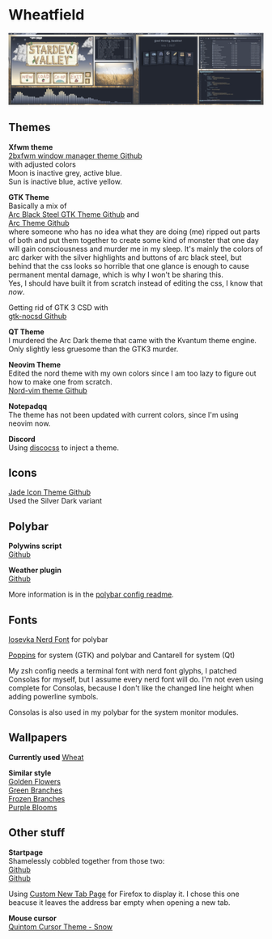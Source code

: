 Wheatfield 
======

![Desktop](ScreenshotMain.png)
  
Themes
------

**Xfwm theme**  
[2bxfwm window manager theme Github](https://github.com/addy-dclxvi/xfwm4-theme-collections)    
with adjusted colors   
Moon is inactive grey, active blue.    
Sun is inactive blue, active yellow.   

**GTK Theme**  
Basically a mix of   
[Arc Black Steel GTK Theme Github](https://github.com/rtlewis88/rtl88-Themes/tree/Arc-Black-COLORS)  and    
[Arc Theme Github](https://github.com/jnsh/arc-theme)   
where someone who has no idea what they are doing (me) ripped out parts of both and put them together to create some kind of monster that one day will gain consciousness and murder me in my sleep. It's mainly the colors of arc darker with the silver highlights and buttons of arc black steel, but behind that the css looks so horrible that one glance is enough to cause permanent mental damage, which is why I won't be sharing this.     
Yes, I should have built it from scratch instead of editing the css, I know that *now*.

Getting rid of GTK 3 CSD with    
[gtk-nocsd Github](https://github.com/ZaWertun/gtk3-nocsd)  

**QT Theme**    
I murdered the Arc Dark theme that came with the Kvantum theme engine. Only slightly less gruesome than the GTK3 murder.

**Neovim Theme**  
Edited the nord theme with my own colors since I am too lazy to figure out how to make one from scratch.  
[Nord-vim theme Github](https://github.com/arcticicestudio/nord-vim) 

**Notepadqq**   
The theme has not been updated with current colors, since I'm using neovim now.

**Discord**   
Using [discocss](https://github.com/mlvzk/discocss) to inject a theme.

Icons  
-----
  
[Jade Icon Theme Github](https://github.com/madmaxms/iconpack-jade)  
Used the Silver Dark variant   

Polybar  
-------

**Polywins script**  
[Github](https://github.com/alnj/polywins)  
  
**Weather plugin**  
[Github](https://github.com/polybar/polybar-scripts/tree/master/polybar-scripts/openweathermap-simple)  

More information is in the [polybar config readme](home/.config/polybar/readme.md).  

Fonts
-----
[Iosevka Nerd Font](https://github.com/ryanoasis/nerd-fonts) for polybar 
   
[Poppins](https://fonts.google.com/specimen/Poppins?category=Sans+Serif&sort=popularity&preview.size=12) for system (GTK) and polybar and Cantarell for system (Qt)   

My zsh config needs a terminal font with nerd font glyphs, I patched Consolas for myself, but I assume every nerd font will do. I'm not even using complete for Consolas, because I don't like the changed line height when adding powerline symbols.  
   
Consolas is also used in my polybar for the system monitor modules.   

   
Wallpapers  
-----------
 
**Currently used** 
[Wheat](https://pixabay.com/de/photos/landwirtschaft-weizenfeld-weizen-1845835/)  
  
**Similar style**  
[Golden Flowers](https://pixabay.com/de/photos/blumen-gras-natur-pflanzen-1840036/)  
[Green Branches](https://pixabay.com/de/photos/niederlassungen-bl%C3%A4tter-natur-baum-1839997/)  
[Frozen Branches](https://pixabay.com/de/photos/zweig-nahaufnahme-flora-blumen-1839114/)  
[Purple Blooms](https://pixabay.com/de/photos/bl%C3%BCte-flora-blumen-lavendel-natur-1838368/)  

Other stuff  
-----------
  
**Startpage**  
Shamelessly cobbled together from those two:  
[Github](https://github.com/deepjyoti30/startpage)  
[Github](https://github.com/grtcdr/startpages)   

Using [Custom New Tab Page](https://addons.mozilla.org/en-US/firefox/addon/custom-new-tab-page/?utm_source=addons.mozilla.org) for Firefox to display it. I chose this one beacuse it leaves the address bar empty when opening a new tab. 

**Mouse cursor**  
[Quintom Cursor Theme - Snow](https://gitlab.com/Burning_Cube/quintom-cursor-theme)
  
